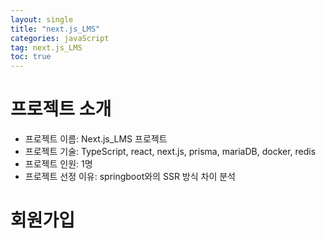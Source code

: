 ```yaml
---
layout: single
title: "next.js_LMS"
categories: javaScript
tag: next.js_LMS
toc: true
---
```


# 프로젝트 소개
- 프로젝트 이름: Next.js_LMS 프로젝트
- 프로젝트 기술: TypeScript, react, next.js, prisma, mariaDB, docker, redis
- 프로젝트 인원: 1명
- 프로젝트 선정 이유: springboot와의 SSR 방식 차이 분석


# 회원가입



